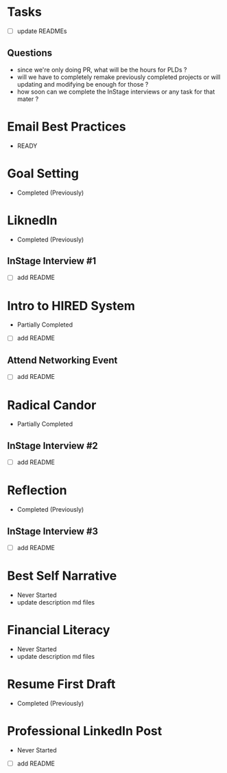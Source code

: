 # Tasks

- [ ] update READMEs

## Questions

- since we're only doing PR, what will be the hours for PLDs ?
- will we have to completely remake previously completed projects or will
  updating and modifying be enough for those ?
- how soon can we complete the InStage interviews or any task for that mater ?

# Email Best Practices
- READY

# Goal Setting
- Completed (Previously)

# LiknedIn
- Completed (Previously)

## InStage Interview #1

- [ ] add README

# Intro to HIRED System
- Partially Completed
- [ ] add README

## Attend Networking Event

- [ ] add README

# Radical Candor
- Partially Completed

## InStage Interview #2

- [ ] add README

# Reflection
- Completed (Previously)

## InStage Interview #3

- [ ] add README

# Best Self Narrative
- Never Started
- update description md files

# Financial Literacy
- Never Started
- update description md files

# Resume First Draft
- Completed (Previously)

# Professional LinkedIn Post
- Never Started
- [ ] add README
